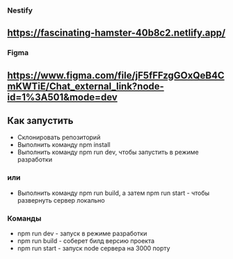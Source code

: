 ###  Nestify

## https://fascinating-hamster-40b8c2.netlify.app/

### Figma
## https://www.figma.com/file/jF5fFFzgGOxQeB4CmKWTiE/Chat_external_link?node-id=1%3A501&mode=dev

## Как запустить

 - Cклонировать репозиторий
 - Выполнить команду npm install
 - Выполнить команду npm run dev, чтобы запустить в режиме разработки
### или
- Выполнить команду npm run build, а затем npm run start - чтобы развернуть сервер локально

### Команды

 - npm run dev - запуск в режиме разработки
 - npm run build - соберет билд версию проекта
 - npm run start - запуск node сервера на 3000 порту
 